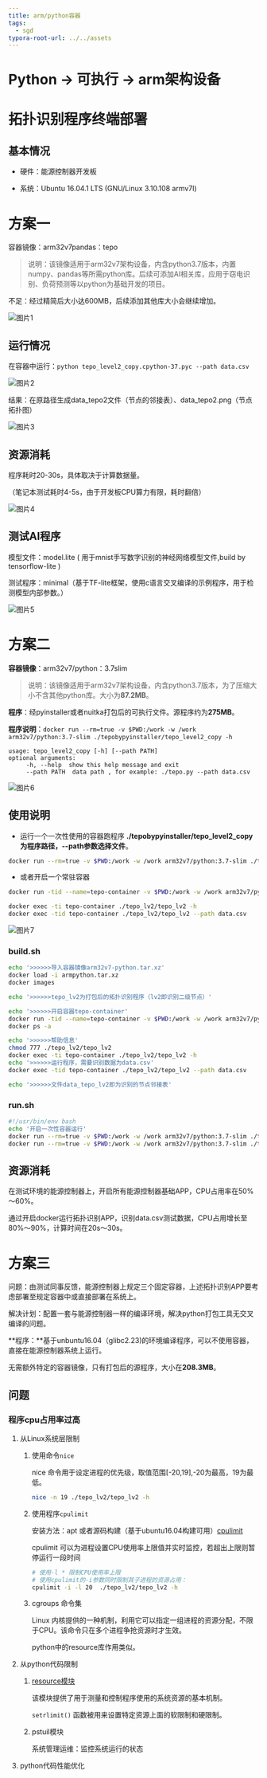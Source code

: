 ```yaml
---
title: arm/python容器
tags:
  - sgd
typora-root-url: ../../assets
---
```


# Python -> 可执行 -> arm架构设备

# 拓扑识别程序终端部署

## 基本情况

- 硬件：能源控制器开发板

- 系统：Ubuntu 16.04.1 LTS (GNU/Linux 3.10.108 armv7l)


# 方案一

容器镜像：arm32v7pandas：tepo

> 说明：该镜像适用于arm32v7架构设备，内含python3.7版本，内置numpy、pandas等所需python库。后续可添加AI相关库，应用于窃电识别、负荷预测等以python为基础开发的项目。

不足：经过精简后大小达600MB，后续添加其他库大小会继续增加。

![图片1](2021-06-28-python部署至arm终端.assets/图片1.png)


## 运行情况

在容器中运行：`python tepo_level2_copy.cpython-37.pyc --path data.csv`

![图片2](2021-06-28-python部署至arm终端.assets/图片2.png)

结果：在原路径生成data_tepo2文件（节点的邻接表）、data_tepo2.png（节点拓扑图）

![图片3](2021-06-28-python部署至arm终端.assets/图片3.png)


## 资源消耗

程序耗时20-30s，具体取决于计算数据量。

（笔记本测试耗时4-5s，由于开发板CPU算力有限，耗时翻倍）

![图片4](2021-06-28-python部署至arm终端.assets/图片4.png)


## 测试AI程序

模型文件：model.lite ( 用于mnist手写数字识别的神经网络模型文件,build by tensorflow-lite )

测试程序：minimal（基于TF-lite框架，使用c语言交叉编译的示例程序，用于检测模型内部参数。）

![图片5](2021-06-28-python部署至arm终端.assets/图片5.png)

# 方案二

**容器镜像**：arm32v7/python：3.7slim

> 说明：该镜像适用于arm32v7架构设备，内含python3.7版本，为了压缩大小不含其他python库。大小为**87.2MB**。

**程序**：经pyinstaller或者nuitka打包后的可执行文件。源程序约为**275MB**。

**程序说明**：`docker run --rm=true -v $PWD:/work -w /work arm32v7/python:3.7-slim ./tepobypyinstaller/tepo_level2_copy -h`

```shell
usage: tepo_level2_copy [-h] [--path PATH]
optional arguments:
	 -h, --help  show this help message and exit
	 --path PATH  data path , for example: ./tepo.py --path data.csv
```

![图片6](2021-06-28-python部署至arm终端.assets/图片6.png)


## **使用说明**

- 运行一个一次性使用的容器跑程序 **./tepobypyinstaller/tepo_level2_copy为程序路径，--path参数选择文件**。

```bash
docker run --rm=true -v $PWD:/work -w /work arm32v7/python:3.7-slim ./tepo_lv2/tepo_lv2 --path data.csv
```

-  或者开启一个常驻容器

```bash
docker run -tid --name=tepo-container -v $PWD:/work -w /work arm32v7/python:3.7-slim bash

docker exec -ti tepo-container ./tepo_lv2/tepo_lv2 -h  
docker exec -tid tepo-container ./tepo_lv2/tepo_lv2 --path data.csv
```

![图片7](2021-06-28-python部署至arm终端.assets/图片7.png)

### build.sh

```sh
echo '>>>>>>导入容器镜像arm32v7-python.tar.xz'
docker load -i armpython.tar.xz
docker images

echo '>>>>>>tepo_lv2为打包后的拓扑识别程序（lv2即识别二级节点）'

echo '>>>>>>开启容器tepo-container'
docker run -tid --name=tepo-container -v $PWD:/work -w /work arm32v7/python:3.7-slim bash
docker ps -a

echo '>>>>>>帮助信息'
chmod 777 ./tepo_lv2/tepo_lv2
docker exec -ti tepo-container ./tepo_lv2/tepo_lv2 -h 
echo '>>>>>>运行程序，需要识别数据为data.csv'
docker exec -tid tepo-container ./tepo_lv2/tepo_lv2 --path data.csv

echo '>>>>>>文件data_tepo_lv2即为识别的节点邻接表'
```

### run.sh

```bash
#!/usr/bin/env bash 
echo '开启一次性容器运行'
docker run --rm=true -v $PWD:/work -w /work arm32v7/python:3.7-slim ./tepo_lv2/tepo_lv2 -h
docker run --rm=true -v $PWD:/work -w /work arm32v7/python:3.7-slim ./tepo_lv2/tepo_lv2 --path data.csv
```

## 资源消耗

在测试环境的能源控制器上，开启所有能源控制器基础APP，CPU占用率在50%～60%。

通过开启docker运行拓扑识别APP，识别data.csv测试数据，CPU占用增长至80%～90%，计算时间在20s～30s。

# 方案三

问题：由测试同事反馈，能源控制器上规定三个固定容器，上述拓扑识别APP要考虑部署至规定容器中或直接部署在系统上。

解决计划：配置一套与能源控制器一样的编译环境，解决python打包工具无交叉编译的问题。

**程序：**基于unbuntu16.04（glibc2.23)的环境编译程序，可以不使用容器，直接在能源控制器系统上运行。

无需额外特定的容器镜像，只有打包后的源程序，大小在**208.3MB**。

## 问题

### 程序cpu占用率过高

1. 从Linux系统层限制

   1. 使用命令`nice`

      nice 命令用于设定进程的优先级，取值范围[-20,19],-20为最高，19为最低。

      ```bash
      nice -n 19 ./tepo_lv2/tepo_lv2 -h
      ```

   2. 使用程序`cpulimit`

      安装方法：apt 或者源码构建（基于ubuntu16.04构建可用）[cpulimit](https://github.com/opsengine/cpulimit)

      cpulimit 可以为进程设置CPU使用率上限值并实时监控，若超出上限则暂停运行一段时间

      ```bash
      # 使用-l * 限制CPU使用率上限
      # 使用cpulimit的-i参数同时限制其子进程的资源占用：
      cpulimit -i -l 20  ./tepo_lv2/tepo_lv2 -h
      ```

   3. cgroups 命令集

      Linux 内核提供的一种机制，利用它可以指定一组进程的资源分配，不限于CPU。该命令只在多个进程争抢资源时才生效。

      python中的resource库作用类似。

2. 从python代码限制

   1. [resource模块](https://docs.python.org/3.8/library/resource.html)

      该模块提供了用于测量和控制程序使用的系统资源的基本机制。

      `setrlimit()` 函数被用来设置特定资源上面的软限制和硬限制。

   2. pstuil模块

      系统管理运维：监控系统运行的状态

3. python代码性能优化

